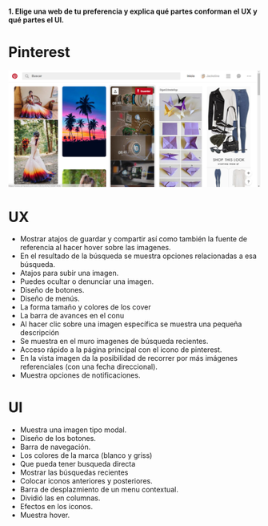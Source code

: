 #### 1. Elige una web de tu preferencia y explica qué partes conforman el UX y qué partes el UI.


# Pinterest

![Con titulo](assets/images/pin-image.png "Pinterest")

# UX

* Mostrar atajos de guardar y compartir así como también la fuente de referencia al hacer hover sobre las imagenes.
* En el resultado de la búsqueda se muestra opciones relacionadas a esa búsqueda. 
* Atajos para subir una imagen.
* Puedes ocultar o denunciar una imagen. 
* Diseño de botones.
* Diseño de menús.
* La forma tamaño y colores de los cover 
* La barra de avances en el conu
* Al hacer clic sobre una imagen específica se muestra  una pequeña descripción
* Se muestra en el muro imagenes de búsqueda recientes. 
* Acceso rápido a la página principal con el icono de pinterest.
* En la vista imagen da la posibilidad de recorrer por más imágenes referenciales (con una fecha direccional).
* Muestra opciones de notificaciones.

# UI

* Muestra una imagen tipo modal.
* Diseño de los botones. 
* Barra de navegación. 
* Los colores de la marca (blanco y griss)
* Que pueda tener busqueda directa
* Mostrar las búsquedas recientes
* Colocar iconos anteriores y posteriores. 
* Barra de desplazmiento de un menu contextual.
* Dividió las  en columnas.
* Efectos en los iconos.
* Muestra hover.


